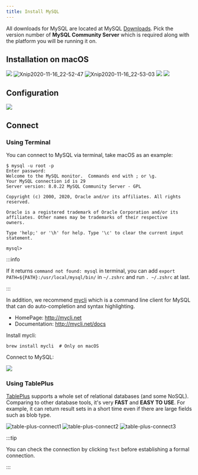 ```yaml
---
title: Install MySQL
---
```


All downloads for MySQL are located at MySQL [Downloads](https://dev.mysql.com/downloads/mysql/). Pick the version number of **MySQL Community Server** which is required along with the platform you will be running it on.

## Installation on macOS

<Img w="720" src='https://cosmos-x.oss-cn-hangzhou.aliyuncs.com/Z9vzeL.png' />

<Img w="550" src='https://cosmos-x.oss-cn-hangzhou.aliyuncs.com/Xnip2020-11-16_22-52-47.jpg' alt='Xnip2020-11-16_22-52-47'/>

<Img w="550" src='https://cosmos-x.oss-cn-hangzhou.aliyuncs.com/Xnip2020-11-16_22-53-03.jpg' alt='Xnip2020-11-16_22-53-03'/>

<Img w="550" src='https://cosmos-x.oss-cn-hangzhou.aliyuncs.com/Pv6ool.png' />

<Img w="550" src='https://cosmos-x.oss-cn-hangzhou.aliyuncs.com/bRDiN6.png' />

## Configuration

<Img w="550" src='https://cosmos-x.oss-cn-hangzhou.aliyuncs.com/rEW8BT.png' />

## Connect

### Using Terminal

You can connect to MySQL via terminal, take macOS as an example:

```shell
$ mysql -u root -p
Enter password:
Welcome to the MySQL monitor.  Commands end with ; or \g.
Your MySQL connection id is 29
Server version: 8.0.22 MySQL Community Server - GPL

Copyright (c) 2000, 2020, Oracle and/or its affiliates. All rights reserved.

Oracle is a registered trademark of Oracle Corporation and/or its
affiliates. Other names may be trademarks of their respective
owners.

Type 'help;' or '\h' for help. Type '\c' to clear the current input statement.

mysql>
```

:::info

If it returns `command not found: mysql` in terminal, you can add `export PATH=${PATH}:/usr/local/mysql/bin/` in `~/.zshrc` and run `. ~/.zshrc` at last.

:::

In addition, we recommend [mycli](https://github.com/dbcli/mycli) which is a command line client for MySQL that can do auto-completion and syntax highlighting.

- HomePage: http://mycli.net
- Documentation: http://mycli.net/docs

<GifPlayer
  w="580"
  gif="https://cosmos-x.oss-cn-hangzhou.aliyuncs.com/mycli-intro.gif"
  still="https://cosmos-x.oss-cn-hangzhou.aliyuncs.com/fJEuvN.jpg"
/>

Install mycli:

```shell
brew install mycli  # Only on macOS
```

Connect to MySQL:

<Img w="710" src='https://cosmos-x.oss-cn-hangzhou.aliyuncs.com/RNwqwU.png'/>

### Using TablePlus

[TablePlus](https://tableplus.com/) supports a whole set of relational databases (and some NoSQL). Comparing to other database tools, it's very **FAST** and **EASY TO USE**. For example, it can return result sets in a short time even if there are large fields such as blob type.

<Img w="600" src='https://cosmos-x.oss-cn-hangzhou.aliyuncs.com/table-plus-connect1.png' alt='table-plus-connect1'/>
<Img w="600" src='https://cosmos-x.oss-cn-hangzhou.aliyuncs.com/table-plus-connect2.png' alt='table-plus-connect2'/>
<Img w="600" src='https://cosmos-x.oss-cn-hangzhou.aliyuncs.com/table-plus-connect3.png' alt='table-plus-connect3'/>

:::tip

You can check the connection by clicking `Test` before establishing a formal connection.

:::
